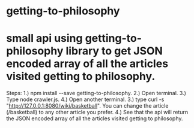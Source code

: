 # getting-to-philosophy
# small api using getting-to-philosophy library to get JSON encoded array of all the articles visited getting to philosophy.

Steps:
1.) npm install --save getting-to-philosophy.
2.) Open terminal.
3.) Type node crawler.js.
4.) Open another terminal.
3.) type curl -s "http://127.0.0.1:8080/wiki/basketball". You can change the article (/basketball) to any other article you prefer.
4.) See that the api will return the JSON encoded array of all the articles visited getting to philosophy.
